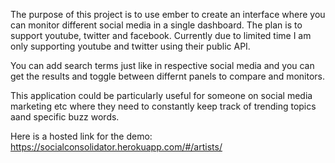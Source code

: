 The purpose of this project is to use ember to create an interface where you can monitor different social media in a single dashboard.
The plan is to support youtube, twitter and facebook. Currently due to limited time I am only supporting youtube and twitter using their public API.

You can add search terms just like in respective social media and you can get the results and toggle between differnt panels to compare and monitors.


This application could be particularly useful for someone on social media marketing etc where they need to constantly keep track of trending topics aand specific buzz words.

Here is a hosted link for the demo:
https://socialconsolidator.herokuapp.com/#/artists/

